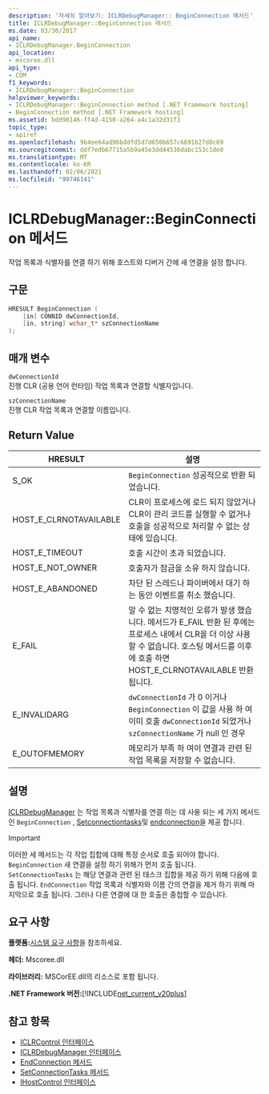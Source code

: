 ```yaml
---
description: '자세히 알아보기: ICLRDebugManager:: BeginConnection 메서드'
title: ICLRDebugManager::BeginConnection 메서드
ms.date: 03/30/2017
api_name:
- ICLRDebugManager.BeginConnection
api_location:
- mscoree.dll
api_type:
- COM
f1_keywords:
- ICLRDebugManager::BeginConnection
helpviewer_keywords:
- ICLRDebugManager::BeginConnection method [.NET Framework hosting]
- BeginConnection method [.NET Framework hosting]
ms.assetid: bdd98146-ff4d-4150-a264-a4c1a32d31f3
topic_type:
- apiref
ms.openlocfilehash: 9b4ee64ad96bddfd5d7d650b657c6691b27d8c69
ms.sourcegitcommit: ddf7edb67715a5b9a45e3dd44536dabc153c1de0
ms.translationtype: MT
ms.contentlocale: ko-KR
ms.lasthandoff: 02/06/2021
ms.locfileid: "99746141"
---
```

# <a name="iclrdebugmanagerbeginconnection-method"></a>ICLRDebugManager::BeginConnection 메서드

작업 목록과 식별자를 연결 하기 위해 호스트와 디버거 간에 새 연결을 설정 합니다.  
  
## <a name="syntax"></a>구문  
  
```cpp  
HRESULT BeginConnection (  
    [in] CONNID dwConnectionId,  
    [in, string] wchar_t* szConnectionName  
);  
```  
  
## <a name="parameters"></a>매개 변수  

 `dwConnectionId`  
 진행 CLR (공용 언어 런타임) 작업 목록과 연결할 식별자입니다.  
  
 `szConnectionName`  
 진행 CLR 작업 목록과 연결할 이름입니다.  
  
## <a name="return-value"></a>Return Value  
  
|HRESULT|설명|  
|-------------|-----------------|  
|S_OK|`BeginConnection` 성공적으로 반환 되었습니다.|  
|HOST_E_CLRNOTAVAILABLE|CLR이 프로세스에 로드 되지 않았거나 CLR이 관리 코드를 실행할 수 없거나 호출을 성공적으로 처리할 수 없는 상태에 있습니다.|  
|HOST_E_TIMEOUT|호출 시간이 초과 되었습니다.|  
|HOST_E_NOT_OWNER|호출자가 잠금을 소유 하지 않습니다.|  
|HOST_E_ABANDONED|차단 된 스레드나 파이버에서 대기 하는 동안 이벤트를 취소 했습니다.|  
|E_FAIL|알 수 없는 치명적인 오류가 발생 했습니다. 메서드가 E_FAIL 반환 된 후에는 프로세스 내에서 CLR을 더 이상 사용할 수 없습니다. 호스팅 메서드를 이후에 호출 하면 HOST_E_CLRNOTAVAILABLE 반환 됩니다.|  
|E_INVALIDARG|`dwConnectionId` 가 0 이거나 `BeginConnection` 이 값을 사용 하 여 이미 호출 `dwConnectionId` 되었거나 `szConnectionName` 가 null 인 경우|  
|E_OUTOFMEMORY|메모리가 부족 하 여이 연결과 관련 된 작업 목록을 저장할 수 없습니다.|  
  
## <a name="remarks"></a>설명  

 [ICLRDebugManager](iclrdebugmanager-interface.md) 는 작업 목록과 식별자를 연결 하는 데 사용 되는 세 가지 메서드인 `BeginConnection` , [Setconnectiontasks](iclrdebugmanager-setconnectiontasks-method.md)및 [endconnection](iclrdebugmanager-endconnection-method.md)을 제공 합니다.  
  
> [!IMPORTANT]
> 이러한 세 메서드는 각 작업 집합에 대해 특정 순서로 호출 되어야 합니다. `BeginConnection` 새 연결을 설정 하기 위해가 먼저 호출 됩니다. `SetConnectionTasks` 는 해당 연결과 관련 된 태스크 집합을 제공 하기 위해 다음에 호출 됩니다. `EndConnection` 작업 목록과 식별자와 이름 간의 연결을 제거 하기 위해 마지막으로 호출 됩니다. 그러나 다른 연결에 대 한 호출은 중첩할 수 있습니다.  
  
## <a name="requirements"></a>요구 사항  

 **플랫폼:**[시스템 요구 사항](../../get-started/system-requirements.md)을 참조하세요.  
  
 **헤더:** Mscoree.dll  
  
 **라이브러리:** MSCorEE.dll의 리소스로 포함 됩니다.  
  
 **.NET Framework 버전:**[!INCLUDE[net_current_v20plus](../../../../includes/net-current-v20plus-md.md)]  
  
## <a name="see-also"></a>참고 항목

- [ICLRControl 인터페이스](iclrcontrol-interface.md)
- [ICLRDebugManager 인터페이스](iclrdebugmanager-interface.md)
- [EndConnection 메서드](iclrdebugmanager-endconnection-method.md)
- [SetConnectionTasks 메서드](iclrdebugmanager-setconnectiontasks-method.md)
- [IHostControl 인터페이스](ihostcontrol-interface.md)
